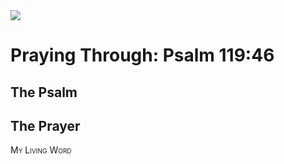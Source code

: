 <img class="intro-right" src="/images/art-paris-psalter.jpg">

<style>
  li {list-style-type: none;}
  p + ul {
    margin-top: -18px;
}
</style>

# Praying Through: Psalm 119:46

## The Psalm

## The Prayer

<div style="font-variant: small-caps;">
My Living Word
</div>

